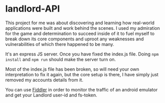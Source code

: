 # landlord-API
This project for me was about discovering and learning how real-world applications were built and work behind the scenes. I used my admiration for the game and determination to succeed inside of it to fuel myself to break down its core components and uproot any weaknesses and vulnerabilities of which there happened to be many.

It's an express JS server. Once you have fixed the index.js file. Doing `npm install` and `npm run` should make the server turn on.
 
Most of the index.js file has been broken, so will need your own interpretation to fix it again, but the core setup is there, I have simply just removed my accounts details from it.
 
You can use [Fiddler](https://www.telerik.com/fiddler) in order to monitor the traffic of an android emulator and get your Landlord user-id and fs-token.
